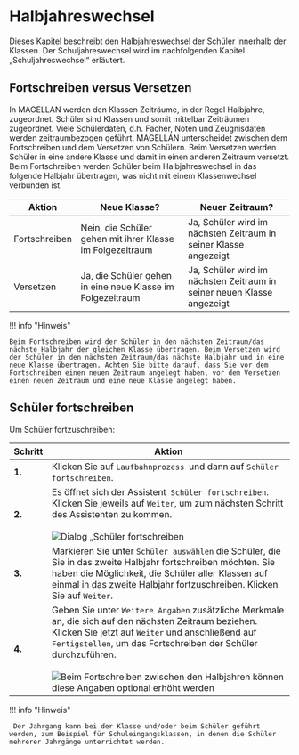 # Halbjahreswechsel

Dieses Kapitel beschreibt den Halbjahreswechsel der Schüler innerhalb der Klassen. Der Schuljahreswechsel wird im nachfolgenden Kapitel „Schuljahreswechsel“ erläutert.

## Fortschreiben versus Versetzen

In MAGELLAN werden den Klassen Zeiträume, in der Regel Halbjahre, zugeordnet. Schüler sind Klassen und somit mittelbar Zeiträumen zugeordnet. Viele Schülerdaten, d.h. Fächer, Noten und Zeugnisdaten werden zeitraumbezogen geführt. MAGELLAN unterscheidet zwischen dem Fortschreiben und dem Versetzen von Schülern. Beim Versetzen werden Schüler in eine andere Klasse und damit in einen anderen Zeitraum versetzt. Beim Fortschreiben werden Schüler beim Halbjahreswechsel in das folgende Halbjahr übertragen, was nicht mit einem Klassenwechsel verbunden ist. 

Aktion|Neue Klasse? |Neuer Zeitraum?
--|--|--
Fortschreiben|Nein, die Schüler gehen mit ihrer Klasse im Folgezeitraum|Ja, Schüler wird im nächsten Zeitraum in seiner Klasse angezeigt
Versetzen|Ja, die Schüler gehen in eine neue Klasse im Folgezeitraum|Ja, Schüler wird im nächsten Zeitraum in seiner neuen Klasse angezeigt

!!! info "Hinweis"

	Beim Fortschreiben wird der Schüler in den nächsten Zeitraum/das nächste Halbjahr der gleichen Klasse übertragen. Beim Versetzen wird der Schüler in den nächsten Zeitraum/das nächste Halbjahr und in eine neue Klasse übertragen. Achten Sie bitte darauf, dass Sie vor dem Fortschreiben einen neuen Zeitraum angelegt haben, vor dem Versetzen einen neuen Zeitraum und eine neue Klasse angelegt haben.

## Schüler fortschreiben

Um Schüler fortzuschreiben:

Schritt|Aktion
--|--
**1.**|Klicken Sie auf `Laufbahnprozess `und dann auf `Schüler fortschreiben`. 
**2.**|Es öffnet sich der Assistent` Schüler fortschreiben`. Klicken Sie jeweils auf `Weiter`, um zum nächsten Schritt des Assistenten zu kommen.<br/><br/>![Dialog „Schüler fortschreiben](/assets/images/halbjahreswechsel/halbjahreswechsel.png) 
**3.**|Markieren Sie unter `Schüler auswählen` die Schüler, die Sie in das zweite Halbjahr fortschreiben möchten. Sie haben die Möglichkeit, die Schüler aller Klassen auf einmal in das zweite Halbjahr fortzuschreiben. Klicken Sie auf `Weiter`.
**4.**|Geben Sie unter `Weitere Angaben` zusätzliche Merkmale an, die sich auf den nächsten Zeitraum beziehen. Klicken Sie jetzt auf `Weiter` und anschließend auf `Fertigstellen`, um das Fortschreiben der Schüler durchzuführen.<br/><br/>![Beim Fortschreiben zwischen den Halbjahren können diese Angaben optional erhöht werden](/assets/images/halbjahreswechsel/halbjahreswechsel2.png)

!!! info "Hinweis"

	 Der Jahrgang kann bei der Klasse und/oder beim Schüler geführt werden, zum Beispiel für Schuleingangsklassen, in denen die Schüler mehrerer Jahrgänge unterrichtet werden.
